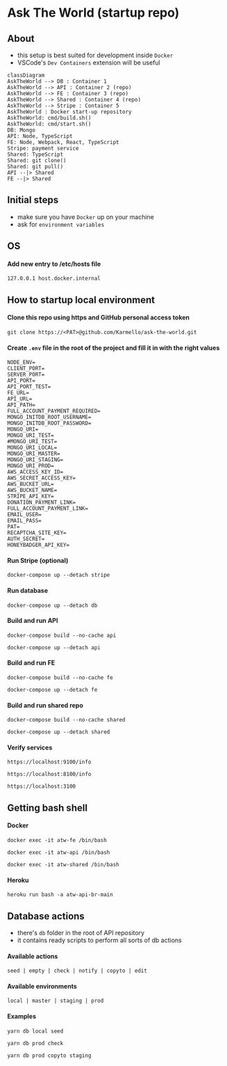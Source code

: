 # Ask The World (startup repo)

## About

- this setup is best suited for development inside `Docker`
- VSCode's `Dev Containers` extension will be useful

```mermaid
classDiagram
AskTheWorld --> DB : Container 1
AskTheWorld --> API : Container 2 (repo)
AskTheWorld --> FE : Container 3 (repo)
AskTheWorld --> Shared : Container 4 (repo)
AskTheWorld --> Stripe : Container 5
AskTheWorld : Docker start-up repository
AskTheWorld: cmd/build.sh()
AskTheWorld: cmd/start.sh()
DB: Mongo
API: Node, TypeScript
FE: Node, Webpack, React, TypeScript
Stripe: payment service
Shared: TypeScript
Shared: git clone()
Shared: git pull()
API --|> Shared
FE --|> Shared
```

## Initial steps

- make sure you have `Docker` up on your machine
- ask for `environment variables`

## OS

#### Add new entry to /etc/hosts file

```
127.0.0.1 host.docker.internal
```

## How to startup local environment

#### Clone this repo using https and GitHub personal access token

```
git clone https://<PAT>@github.com/Karmello/ask-the-world.git
```

#### Create `.env` file in the root of the project and fill it in with the right values

```
NODE_ENV=
CLIENT_PORT=
SERVER_PORT=
API_PORT=
API_PORT_TEST=
FE_URL=
API_URL=
API_PATH=
FULL_ACCOUNT_PAYMENT_REQUIRED=
MONGO_INITDB_ROOT_USERNAME=
MONGO_INITDB_ROOT_PASSWORD=
MONGO_URI=
MONGO_URI_TEST=
#MONGO_URI_TEST=
MONGO_URI_LOCAL=
MONGO_URI_MASTER=
MONGO_URI_STAGING=
MONGO_URI_PROD=
AWS_ACCESS_KEY_ID=
AWS_SECRET_ACCESS_KEY=
AWS_BUCKET_URL=
AWS_BUCKET_NAME=
STRIPE_API_KEY=
DONATION_PAYMENT_LINK=
FULL_ACCOUNT_PAYMENT_LINK=
EMAIL_USER=
EMAIL_PASS=
PAT=
RECAPTCHA_SITE_KEY=
AUTH_SECRET=
HONEYBADGER_API_KEY=
```

#### Run Stripe (optional)

```
docker-compose up --detach stripe
```

#### Run database

```
docker-compose up --detach db
```

#### Build and run API

```
docker-compose build --no-cache api
```

```
docker-compose up --detach api
```

#### Build and run FE

```
docker-compose build --no-cache fe
```

```
docker-compose up --detach fe
```

#### Build and run shared repo

```
docker-compose build --no-cache shared
```

```
docker-compose up --detach shared
```

#### Verify services

```
https://localhost:9100/info
```

```
https://localhost:8100/info
```

```
https://localhost:3100
```

## Getting bash shell

#### Docker

```
docker exec -it atw-fe /bin/bash
```

```
docker exec -it atw-api /bin/bash
```

```
docker exec -it atw-shared /bin/bash
```

#### Heroku

```
heroku run bash -a atw-api-br-main
```

## Database actions

- there's `db` folder in the root of API repository
- it contains ready scripts to perform all sorts of db actions

#### Available actions

```
seed | empty | check | notify | copyto | edit
```

#### Available environments

```
local | master | staging | prod
```

#### Examples

```
yarn db local seed
```

```
yarn db prod check
```

```
yarn db prod copyto staging
```
